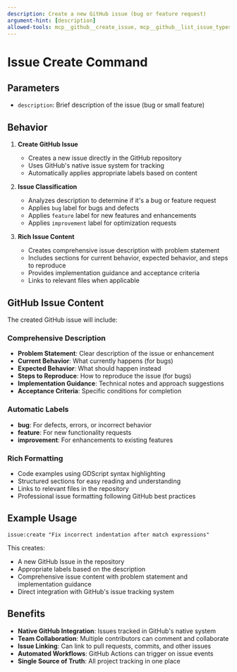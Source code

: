 ```yaml
---
description: Create a new GitHub issue (bug or feature request)
argument-hint: [description]
allowed-tools: mcp__github__create_issue, mcp__github__list_issue_types, mcp__github__search_issues
---
```


# Issue Create Command

## Parameters
- `description`: Brief description of the issue (bug or small feature)

## Behavior

1. **Create GitHub Issue**
   - Creates a new issue directly in the GitHub repository
   - Uses GitHub's native issue system for tracking
   - Automatically applies appropriate labels based on content

2. **Issue Classification**
   - Analyzes description to determine if it's a bug or feature request
   - Applies `bug` label for bugs and defects
   - Applies `feature` label for new features and enhancements
   - Applies `improvement` label for optimization requests

3. **Rich Issue Content**
   - Creates comprehensive issue description with problem statement
   - Includes sections for current behavior, expected behavior, and steps to reproduce
   - Provides implementation guidance and acceptance criteria
   - Links to relevant files when applicable

## GitHub Issue Content

The created GitHub issue will include:

### Comprehensive Description
- **Problem Statement**: Clear description of the issue or enhancement
- **Current Behavior**: What currently happens (for bugs)
- **Expected Behavior**: What should happen instead
- **Steps to Reproduce**: How to reproduce the issue (for bugs)
- **Implementation Guidance**: Technical notes and approach suggestions
- **Acceptance Criteria**: Specific conditions for completion

### Automatic Labels
- **bug**: For defects, errors, or incorrect behavior
- **feature**: For new functionality requests
- **improvement**: For enhancements to existing features

### Rich Formatting
- Code examples using GDScript syntax highlighting
- Structured sections for easy reading and understanding
- Links to relevant files in the repository
- Professional issue formatting following GitHub best practices

## Example Usage
```
issue:create "Fix incorrect indentation after match expressions"
```

This creates:
- A new GitHub Issue in the repository
- Appropriate labels based on the description
- Comprehensive issue content with problem statement and implementation guidance
- Direct integration with GitHub's issue tracking system

## Benefits
- **Native GitHub Integration**: Issues tracked in GitHub's native system
- **Team Collaboration**: Multiple contributors can comment and collaborate
- **Issue Linking**: Can link to pull requests, commits, and other issues
- **Automated Workflows**: GitHub Actions can trigger on issue events
- **Single Source of Truth**: All project tracking in one place
